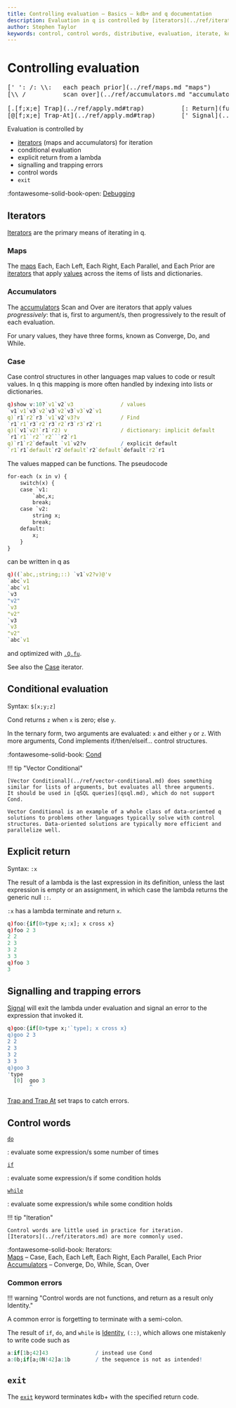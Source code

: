 ```yaml
---
title: Controlling evaluation – Basics – kdb+ and q documentation
description: Evaluation in q is controlled by [iterators](../ref/iterators.md) for iteration ; conditional evaluation; explicit return from a lambda; signalling and trapping errors; and control words.
author: Stephen Taylor
keywords: control, control words, distributive, evaluation, iterate, kdb+, operator, progressive, q, unary, word
---
```

# Controlling evaluation



<pre markdown="1" class="language-txt">
[' ': /: \\:   each peach prior](../ref/maps.md "maps")          [\$[x;y;z] Cond](../ref/cond.md)
[\\ /          scan over](../ref/accumulators.md "accumulators")

[.[f;x;e] Trap](../ref/apply.md#trap)          [: Return](function-notation.md#explicit-return)        [do](../ref/do.md)  [exit](../ref/exit.md)
[@[f;x;e] Trap-At](../ref/apply.md#trap)       [' Signal](../ref/signal.md)        [if](../ref/if.md)  [while](../ref/while.md)
</pre>

Evaluation is controlled by

-   [iterators](../ref/iterators.md) (maps and accumulators) for iteration
-   conditional evaluation
-   explicit return from a lambda
-   signalling and trapping errors
-   control words
-   `exit`


:fontawesome-solid-book-open:
    [Debugging](debug.md)

## Iterators

[Iterators](../ref/iterators.md) are the primary means of iterating in q.


### Maps

The [maps](../ref/maps.md) Each, Each Left, Each Right, Each Parallel, and Each Prior are [iterators](../ref/iterators.md) that apply [values](glossary.md#applicable-value) across the items of lists and dictionaries.


### Accumulators

The [accumulators](../ref/accumulators.md) Scan and Over are iterators that apply values _progressively_: that is, first to argument/s, then progressively to the result of each evaluation.

For unary values, they have three forms, known as Converge, Do, and While.


### Case

Case control structures in other languages map values to code or result values. In q this mapping is more often handled by indexing into lists or dictionaries.

```q
q)show v:10?`v1`v2`v3               / values
`v1`v1`v3`v2`v3`v2`v3`v3`v2`v1
q)`r1`r2`r3 `v1`v2`v3?v             / Find
`r1`r1`r3`r2`r3`r2`r3`r3`r2`r1
q)(`v1`v2!`r1`r2) v                 / dictionary: implicit default
`r1`r1``r2``r2```r2`r1
q)`r1`r2`default `v1`v2?v           / explicit default
`r1`r1`default`r2`default`r2`default`default`r2`r1
```

The values mapped can be functions. The pseudocode

```txt
for-each (x in v) {
    switch(x) {
    case `v1:
        `abc,x;
        break;
    case `v2:
        string x;
        break;
    default:
        x;
    }
}
```

can be written in q as

```q
q)((`abc,;string;::) `v1`v2?v)@'v
`abc`v1
`abc`v1
`v3
"v2"
`v3
"v2"
`v3
`v3
"v2"
`abc`v1
```

and optimized with [`.Q.fu`](../ref/dotq.md#qfu-apply-unique).

See also the [Case](../ref/maps.md#case) iterator.


## Conditional evaluation

Syntax: `$[x;y;z]`

Cond returns `z` when `x` is zero; else `y`.

In the ternary form, two arguments are evaluated: `x` and either `y` or `z`. 
With more arguments, Cond implements if/then/elseif… control structures.

:fontawesome-solid-book:
[Cond](../ref/cond.md)

!!! tip "Vector Conditional"

    [Vector Conditional](../ref/vector-conditional.md) does something similar for lists of arguments, but evaluates all three arguments.
    It should be used in [qSQL queries](qsql.md), which do not support Cond.

    Vector Conditional is an example of a whole class of data-oriented q solutions to problems other languages typically solve with control structures. Data-oriented solutions are typically more efficient and  parallelize well.


## Explicit return

Syntax: `:x`

The result of a lambda is the last expression in its definition, unless the last expression is empty or an assignment, in which case the lambda returns the generic null `::`.

`:x` has a lambda terminate and return `x`.

```q
q)foo:{if[0>type x;:x]; x cross x}
q)foo 2 3
2 2
2 3
3 2
3 3
q)foo 3
3
```

## Signalling and trapping errors

[Signal](../ref/signal.md) will exit the lambda under evaluation and signal an error to the expression that invoked it.

```q
q)goo:{if[0>type x;'`type]; x cross x}
q)goo 2 3
2 2
2 3
3 2
3 3
q)goo 3
'type
  [0]  goo 3
       ^
```

[Trap and Trap At](../ref/apply.md#trap) set traps to catch errors.


## Control words


[`do`](../ref/do.md)

: evaluate some expression/s some number of times

[`if`](../ref/if.md)

: evaluate some expression/s if some condition holds

[`while`](../ref/while.md)

: evaluate some expression/s while some condition holds

!!! tip "Iteration"

    Control words are little used in practice for iteration.
    [Iterators](../ref/iterators.md) are more commonly used.

:fontawesome-solid-book: Iterators:
<br>
[Maps](../ref/maps.md) – Case, Each, Each Left, Each Right, Each Parallel, Each Prior<br>
[Accumulators](../ref/accumulators.md) – Converge, Do, While, Scan, Over


### Common errors

!!! warning "Control words are not functions, and return as a result only Identity."

A common error is forgetting to terminate with a semi-colon.

The result of `if`, `do`, and `while` is [Identity](../ref/identity.md), `(::)`, which allows one mistakenly to write code such as 

```q
a:if[1b;42]43               / instead use Cond
a:0b;if[a;0N!42]a:1b        / the sequence is not as intended!
```

## `exit`

The [`exit`](../ref/exit.md) keyword terminates kdb+ with the specified return code.

